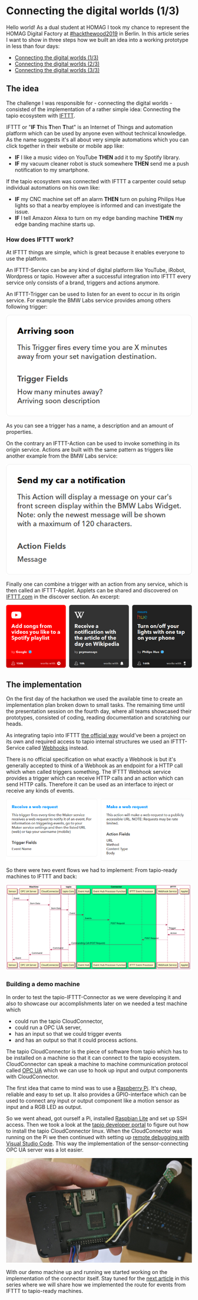 # Connecting the digital worlds (1/3)

Hello world! As a dual student at HOMAG I took my chance to represent the HOMAG Digital Factory at [#hackthewood2019](http://www.hackthewood.com) in Berlin. In this article series I want to show in three steps how we built an idea into a working prototype in less than four days:

* [Connecting the digital worlds (1/3)](http://www.linktoarticle.com)
* [Connecting the digital worlds (2/3)](http://www.linktoarticle.com)
* [Connecting the digital worlds (3/3)](http://www.linktoarticle.com)

## The idea

The challenge I was responsible for - connecting the digital worlds - consisted of the implementation of a rather simple idea: Connecting the tapio ecosystem with [IFTTT](https://ifttt.com/).

IFTTT or "**IF T**his **T**hen **T**hat" is an Internet of Things and automation platform which can be used by anyone even without technical knowledge. As the name suggests it's all about very simple automations which you can click together in their website or mobile app like:

* **IF** I like a music video on YouTube **THEN** add it to my Spotify library.
* **IF** my vacuum cleaner robot is stuck somewhere **THEN** send me a push notification to my smartphone.

If the tapio ecosystem was connected with IFTTT a carpenter could setup individual automations on his own like:

* **IF** my CNC machine set off an alarm **THEN** turn on pulsing Philips Hue lights so that a nearby employee is informed and can investigate the issue.
* **IF** I tell Amazon Alexa to turn on my edge banding machine **THEN** my edge banding machine starts up.

### How does IFTTT work?

At IFTTT things are simple, which is great because it enables everyone to use the platform.

An IFTTT-Service can be any kind of digital platform like YouTube, iRobot, Wordpress or tapio. However after a successful integration into IFTTT every service only consists of a brand, triggers and actions anymore.

An IFTTT-Trigger can be used to listen for an event to occur in its origin service. For example the BMW Labs service provides among others following trigger:

![trigger-example](assets/trigger-example.png)

As you can see a trigger has a name, a description and an amount of properties.

On the contrary an IFTTT-Action can be used to invoke something in its origin service. Actions are built with the same pattern as triggers like another example from the BMW Labs service:

![action-example](assets/action-example.png)

Finally one can combine a trigger with an action from any service, which is then called an IFTTT-Applet. Applets can be shared and discovered on [IFTTT.com](http://www.ifttt.com/discover) in the discover section. An excerpt:

![applet-example-2.png](assets/applet-example-2.png)

## The implementation

On the first day of the hackathon we used the available time to create an implementation plan broken down to small tasks. The remaining time until the presentation session on the fourth day, where all teams showcased their prototypes, consisted of coding, reading documentation and scratching our heads.

As integrating tapio into IFTTT [the official way](https://platform.ifttt.com/docs) would've been a project on its own and required access to tapio internal structures we used an IFTTT-Service called [Webhooks](https://ifttt.com/maker_webhooks) instead.

There is no official specification on what exactly a Webhook is but it's generally accepted to think of a Webhook as an endpoint for a HTTP call which when called triggers something. The IFTTT Webhook service provides a trigger which can receive HTTP calls and an action which can send HTTP calls. Therefore it can be used as an interface to inject or receive any kinds of events.

![ifttt-webhook-service](assets/ifttt-webhook-service.png)

So there were two event flows we had to implement: From tapio-ready machines to IFTTT and back: 

![Sequence diagram](assets/tapio-ifttt-sequence_v1.svg)

### Building a demo machine

In order to test the tapio-IFTTT-Connector as we were developing it and also to showcase our accomplishments later on we needed a test machine which

* could run the tapio CloudConnector,
* could run a OPC UA server,
* has an input so that we could trigger events
* and has an output so that it could process actions.

The tapio CloudConnector is the piece of software from tapio which has to be installed on a machine so that it can connect to the tapio ecosystem. CloudConnector can speak a machine to machine communication protocol called [OPC UA](https://opcfoundation.org/about/opc-technologies/opc-ua/) which we can use to hook up input and output components with CloudConnector.

The first idea that came to mind was to use a [Raspberry Pi](https://www.raspberrypi.org/). It's cheap, reliable and easy to set up. It also provides a GPIO-interface which can be used to connect any input or output component like a motion sensor as input and a RGB LED as output.

So we went ahead, got ourself a Pi, installed [Raspbian Lite](https://www.raspberrypi.org/downloads/raspbian/) and set up SSH access. Then we took a look at the [tapio developer portal](https://developer.tapio.one) to figure out how to install the tapio CloudConnector linux. When the CloudConnector was running on the Pi we then continued with setting up [remote debugging with Visual Studio Code](https://www.hanselman.com/blog/RemoteDebuggingWithVSCodeOnWindowsToARaspberryPiUsingNETCoreOnARM.aspx). This way the implementation of the sensor-connecting OPC UA server was a lot easier. 

![Demo machine](assets/demo_machine.jpg)

With our demo machine up and running we started working on the implementation of the connector itself. Stay tuned for the [next article](https://www.linktonextarticle.com) in this series where we will share how we implemented the route for events from IFTTT to tapio-ready machines.